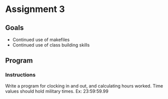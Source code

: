# Assignment 3

## Goals
- Continued use of makefiles
- Continued use of class building skills

## Program
### Instructions
Write a program for clocking in and out, and calculating hours worked. Time values should hold military times.
Ex: 23:59:59.99
